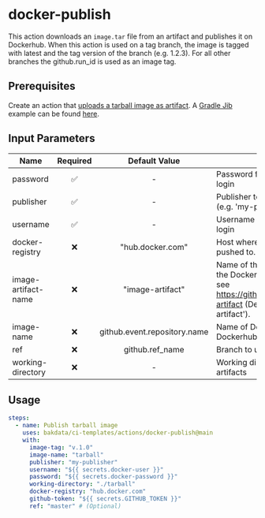 # docker-publish

This action downloads an `image.tar` file from an artifact and publishes it on Dockerhub. When this action is used on a tag branch, the image is tagged with latest and the tag version of the branch (e.g. 1.2.3). For all other branches the github.run_id is used as an image tag.

## Prerequisites

Create an action that [uploads a tarball image as artifact](https://github.com/actions/upload-artifact). A [Gradle Jib](https://github.com/GoogleContainerTools/jib/tree/master/jib-gradle-plugin) example can be found [here](https://github.com/bakdata/ci-templates/tree/main/actions/java-gradle-build-jib).

## Input Parameters

| Name                | Required |        Default Value         | Description                                                                                                                                         |
| ------------------- | :------: | :--------------------------: | --------------------------------------------------------------------------------------------------------------------------------------------------- |
| password            |    ✅    |              -               | Password for the Docker registry login                                                                                                              |
| publisher           |    ✅    |              -               | Publisher to prefix Docker image (e.g. 'my-publisher')                                                                                              |
| username            |    ✅    |              -               | Username for the Docker registry login                                                                                                              |
| docker-registry     |    ❌    |       "hub.docker.com"       | Host where the image should be pushed to.                                                                                                           |
| image-artifact-name |    ❌    |       "image-artifact"       | Name of the artifact that contains the Docker image.tar file to push, see https://github.com/actions/upload-artifact (Default is 'image-artifact'). |
| image-name          |    ❌    | github.event.repository.name | Name of Docker image on Dockerhub                                                                                                                   |
| ref                 |    ❌    |       github.ref_name        | Branch to use for the checkout.                                                                                                                     |
| working-directory   |    ❌    |              -               | Working directory for your Docker artifacts                                                                                                         |

## Usage

```yaml
steps:
  - name: Publish tarball image
    uses: bakdata/ci-templates/actions/docker-publish@main
    with:
      image-tag: "v.1.0"
      image-name: "tarball"
      publisher: "my-publisher"
      username: "${{ secrets.docker-user }}"
      password: "${{ secrets.docker-password }}"
      working-directory: "./tarball"
      docker-registry: "hub.docker.com"
      github-token: "${{ secrets.GITHUB_TOKEN }}"
      ref: "master" # (Optional)
```
